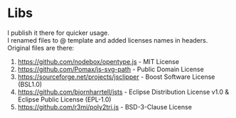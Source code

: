# Libs
I publish it there for quicker usage. 
<br/>I renamed files to <filename>@<version> template and added licenses names in headers.
<br/>Original files are there:
1) https://github.com/nodebox/opentype.js - MIT License
2) https://github.com/Pomax/js-svg-path - Public Domain License
3) https://sourceforge.net/projects/jsclipper - Boost Software License (BSL1.0)
4) https://github.com/bjornharrtell/jsts - Eclipse Distribution License v1.0 & Eclipse Public License (EPL-1.0)
5) https://github.com/r3mi/poly2tri.js - BSD-3-Clause License
